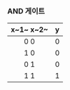 ### AND 게이트
|x~1~  x~2~| y |
|:--------:|:--:|
| 0     0 |0|
| 1     0 |0|
| 0     1 |0|
| 1     1 |1|
